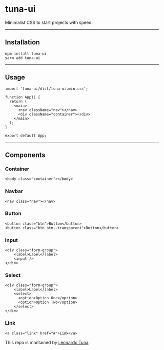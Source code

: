 # tuna-ui
Minimalist CSS to start projects with speed.

***

## Installation
```
npm install tuna-ui
yarn add tuna-ui
```

***
## Usage
```
import 'tuna-ui/dist/tuna-ui.min.css';

function App() {
  return (
    <main>
      <nav className="nav"></nav>
      <div className="container"></div>
    </main>
  );
}

export default App;
```

***

## Components

### Container
```
<body class="container"></body>
```

### Navbar
```
<nav class="nav"></nav>
```

### Button
```
<button class="btn">Button</button>
<button class="btn btn--transparent">Button</button>
```

### Input
```
<div class="form-group">
    <label>Label</label>
    <input />
</div>
```

### Select
```
<div class="form-group">
    <label>Label</label>
    <select>
      <option>Option One</option>
      <option>Option Two</option>
    </select>
</div>
```

### Link
```
<a class="link" href="#">Link</a>
```

This repo is mantained by [Leonardo Tuna](https://www.leotuna.com).